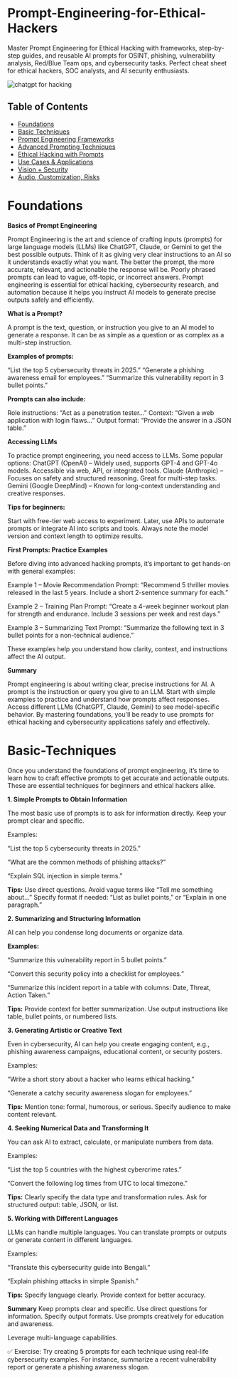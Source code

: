 # Prompt-Engineering-for-Ethical-Hackers
Master Prompt Engineering for Ethical Hacking with frameworks, step-by-step guides, and reusable AI prompts for OSINT, phishing, vulnerability analysis, Red/Blue Team ops, and cybersecurity tasks. Perfect cheat sheet for ethical hackers, SOC analysts, and AI security enthusiasts.


![chatgpt for hacking](https://github.com/user-attachments/assets/3db30883-7115-43bc-9466-b01714d6f6cb)

## Table of Contents

- [Foundations](#foundations)
- [Basic Techniques](#basic-techniques)
- [Prompt Engineering Frameworks](#prompt-engineering-frameworks)
- [Advanced Prompting Techniques](#advanced-prompting-techniques)
- [Ethical Hacking with Prompts](#ethical-hacking-with-prompts)
- [Use Cases & Applications](#use-cases--applications)
- [Vision + Security](#vision--security)
- [Audio, Customization, Risks](#audio-customization-risks)



# Foundations

**Basics of Prompt Engineering**

Prompt Engineering is the art and science of crafting inputs (prompts) for large language models (LLMs) like ChatGPT, Claude, or Gemini to get the best possible outputs. Think of it as giving very clear instructions to an AI so it understands exactly what you want. The better the prompt, the more accurate, relevant, and actionable the response will be. Poorly phrased prompts can lead to vague, off-topic, or incorrect answers. Prompt engineering is essential for ethical hacking, cybersecurity research, and automation because it helps you instruct AI models to generate precise outputs safely and efficiently.

**What is a Prompt?**

A prompt is the text, question, or instruction you give to an AI model to generate a response. It can be as simple as a question or as complex as a multi-step instruction.

**Examples of prompts:**

“List the top 5 cybersecurity threats in 2025.” “Generate a phishing awareness email for employees.” “Summarize this vulnerability report in 3 bullet points.”

**Prompts can also include:**

Role instructions: “Act as a penetration tester…” Context: “Given a web application with login flaws…” Output format: “Provide the answer in a JSON table.”

**Accessing LLMs**

To practice prompt engineering, you need access to LLMs. Some popular options: ChatGPT (OpenAI) – Widely used, supports GPT-4 and GPT-4o models. Accessible via web, API, or integrated tools. Claude (Anthropic) – Focuses on safety and structured reasoning. Great for multi-step tasks. Gemini (Google DeepMind) – Known for long-context understanding and creative responses.

**Tips for beginners:**

Start with free-tier web access to experiment. Later, use APIs to automate prompts or integrate AI into scripts and tools. Always note the model version and context length to optimize results.

**First Prompts: Practice Examples**

Before diving into advanced hacking prompts, it’s important to get hands-on with general examples:

Example 1 – Movie Recommendation Prompt: “Recommend 5 thriller movies released in the last 5 years. Include a short 2-sentence summary for each.”

Example 2 – Training Plan Prompt: “Create a 4-week beginner workout plan for strength and endurance. Include 3 sessions per week and rest days.”

Example 3 – Summarizing Text Prompt: “Summarize the following text in 3 bullet points for a non-technical audience.”

These examples help you understand how clarity, context, and instructions affect the AI output.

**Summary**

Prompt engineering is about writing clear, precise instructions for AI. A prompt is the instruction or query you give to an LLM. Start with simple examples to practice and understand how prompts affect responses. Access different LLMs (ChatGPT, Claude, Gemini) to see model-specific behavior. By mastering foundations, you’ll be ready to use prompts for ethical hacking and cybersecurity applications safely and effectively.


# Basic-Techniques

Once you understand the foundations of prompt engineering, it’s time to learn how to craft effective prompts to get accurate and actionable outputs. These are essential techniques for beginners and ethical hackers alike.

**1. Simple Prompts to Obtain Information**

The most basic use of prompts is to ask for information directly. Keep your prompt clear and specific.

Examples:

“List the top 5 cybersecurity threats in 2025.”

“What are the common methods of phishing attacks?”

“Explain SQL injection in simple terms.”

**Tips:**
Use direct questions.
Avoid vague terms like “Tell me something about…”
Specify format if needed: “List as bullet points,” or “Explain in one paragraph.”

**2. Summarizing and Structuring Information**

AI can help you condense long documents or organize data.

**Examples:**

“Summarize this vulnerability report in 5 bullet points.”

“Convert this security policy into a checklist for employees.”

“Summarize this incident report in a table with columns: Date, Threat, Action Taken.”

**Tips:**
Provide context for better summarization.
Use output instructions like table, bullet points, or numbered lists.

**3. Generating Artistic or Creative Text**

Even in cybersecurity, AI can help you create engaging content, e.g., phishing awareness campaigns, educational content, or security posters.

Examples:

“Write a short story about a hacker who learns ethical hacking.”

“Generate a catchy security awareness slogan for employees.”

**Tips:**
Mention tone: formal, humorous, or serious.
Specify audience to make content relevant.

**4. Seeking Numerical Data and Transforming It**

You can ask AI to extract, calculate, or manipulate numbers from data.

Examples:

“List the top 5 countries with the highest cybercrime rates.”

“Convert the following log times from UTC to local timezone.”

**Tips:**
Clearly specify the data type and transformation rules.
Ask for structured output: table, JSON, or list.

**5. Working with Different Languages**

LLMs can handle multiple languages. You can translate prompts or outputs or generate content in different languages.

Examples:

“Translate this cybersecurity guide into Bengali.”

“Explain phishing attacks in simple Spanish.”

**Tips:**
Specify language clearly.
Provide context for better accuracy.

**Summary**
Keep prompts clear and specific.
Use direct questions for information.
Specify output formats.
Use prompts creatively for education and awareness.

Leverage multi-language capabilities.

✅ Exercise: Try creating 5 prompts for each technique using real-life cybersecurity examples. For instance, summarize a recent vulnerability report or generate a phishing awareness slogan.
